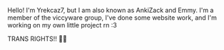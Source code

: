 Hello! I'm Yrekcaz7, but I am also known as AnkiZack and Emmy. I'm a member of the viccyware group, I've done some website work, and I'm working on my own little project rn :3

TRANS RIGHTS!! 🏳️‍⚧️

<!---
Yrekcaz/Yrekcaz is a ✨ special ✨ repository because its `README.md` (this file) appears on your GitHub profile.
You can click the Preview link to take a look at your changes.
--->

